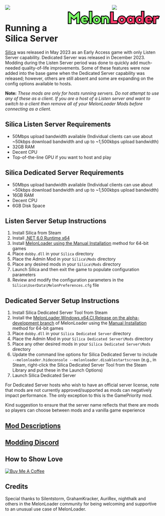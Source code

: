 <p align="center">
    <img src="https://silicagame.com/_next/static/media/silica_logo.37ea77ee.svg" width="200" style="float:left" />&nbsp&nbsp&nbsp&nbsp&nbsp&nbsp&nbsp&nbsp&nbsp
    <img src="https://cdn.pixabay.com/photo/2012/04/10/23/39/sign-27080_1280.png" width="42" class="center" />  &nbsp&nbsp&nbsp&nbsp&nbsp&nbsp&nbsp
    <img src="https://raw.githubusercontent.com/LavaGang/MelonLoader.Installer/master/Resources/ML_Text.png" width="300" style="float:right" />  
</p>

# Running a Silica Server
[Silica](https://silicagame.com/news/welcome) was released in May 2023 as an Early Access game with only Listen Server capability. Dedicated Server was released in December 2023. Modding during the Listen Server period was done to quickly add much-needed quality-of-life improvements. Some of these features were now added into the base game when the Dedicated Server capability was released; however, others are still absent and some are expanding on the config options available to hosts.

**Note:** *These mods are only for hosts running servers. Do not attempt to use any of these as a client. If you are a host of a Listen server and want to switch to a client then remove all of your MelonLoader Mods before connecting as a client.*

## Silica Listen Server Requirements
- 50Mbps upload bandwidth available (Individual clients can use about ~50kbps download bandwidth and up to ~1,500kbps upload bandwidth)
- 32GB RAM
- Decent CPU
- Top-of-the-line GPU if you want to host and play

## Silica Dedicated Server Requirements
- 50Mbps upload bandwidth available (Individual clients can use about ~50kbps download bandwidth and up to ~1,500kbps upload bandwidth)
- 16GB RAM
- Decent CPU
- 6GB Disk Space

## Listen Server Setup Instructions
1. Install Silica from Steam
2. Install [.NET 6.0 Runtime x64](https://dotnet.microsoft.com/en-us/download/dotnet/6.0)
3. Install [MelonLoader using the Manual Installation](https://melonwiki.xyz/#/README?id=manual-installation) method for 64-bit games
4. Place `dobby.dll` in your `Silica` directory
6. Place the Admin Mod in your `Silica\Mods` directory
7. Place any desired mods in your `Silica\Mods` directory
8. Launch Silica and then exit the game to populate configuration parameters
9. Review and modify the configuration parameters in the `Silica\UserData\MelonPreferences.cfg` file

## Dedicated Server Setup Instructions
1. Install Silica Dedicated Server Tool from Steam
2. Install the [MelonLoader.Windows.x64.CI.Release on the alpha-development branch](https://github.com/LavaGang/MelonLoader/actions/runs/7427565301) of MelonLoader using the [Manual Installation](https://melonwiki.xyz/#/README?id=manual-installation) method for 64-bit games
4. Place `dobby.dll` in your `Silica Dedicated Server` directory
5. Place the Admin Mod in your `Silica Dedicated Server\Mods` directory
6. Place any other desired mods in your `Silica Dedicated Server\Mods` directory
7. Update the command line options for Silica Dedicated Server to include `--melonloader.hideconsole --melonloader.disablestartscreen` (e.g., in Steam, right-click the Silica Dedicated Server Tool from the Steam Library and put these in the Launch Options)
8. Launch Silica Dedicated Server

For Dedicated Server hosts who wish to have an official server license, note that mods are not currently approved/supported as mods can negatively impact performance. The only exception to this is the GamePriority mod.

Kind suggestion to ensure that the server name reflects that there are mods so players can choose between mods and a vanilla game experience

## [Mod Descriptions](https://github.com/data-bomb/Silica/wiki/Mod-Descriptions)

## <a href="https://discord.gg/5SHQxFaess">Modding Discord</a>

## How to Show Love
<a href="https://www.buymeacoffee.com/databomb" target="_blank"><img src="https://cdn.buymeacoffee.com/buttons/default-orange.png" alt="Buy Me A Coffee" height="41" width="174"></a>

## Credits
Special thanks to Silentstorm, GrahamKracker, AuriRex, nighthalk and others in the MelonLoader community for being welcoming and supportive to an unusual use case of MelonLoader.

